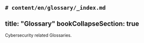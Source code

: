 ```# content/en/glossary/_index.md```
---
title: "Glossary"
bookCollapseSection: true
---

Cybersecurity related Glossaries.

